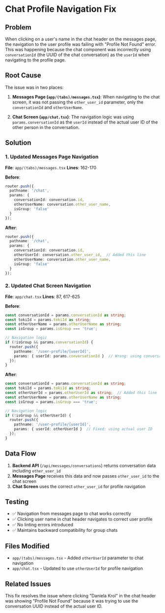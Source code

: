 # Chat Profile Navigation Fix

## Problem
When clicking on a user's name in the chat header on the messages page, the navigation to the user profile was failing with "Profile Not Found" error. This was happening because the chat component was incorrectly using `conversationId` (the UUID of the chat conversation) as the `userId` when navigating to the profile page.

## Root Cause
The issue was in two places:

1. **Messages Page (`app/(tabs)/messages.tsx`)**: When navigating to the chat screen, it was not passing the `other_user_id` parameter, only the `conversationId` and `otherUserName`.

2. **Chat Screen (`app/chat.tsx`)**: The navigation logic was using `params.conversationId` as the `userId` instead of the actual user ID of the other person in the conversation.

## Solution

### 1. Updated Messages Page Navigation
**File**: `app/(tabs)/messages.tsx`
**Lines**: 162-170

**Before**:
```typescript
router.push({
  pathname: '/chat',
  params: { 
    conversationId: conversation.id,
    otherUserName: conversation.other_user_name,
    isGroup: 'false'
  }
});
```

**After**:
```typescript
router.push({
  pathname: '/chat',
  params: { 
    conversationId: conversation.id,
    otherUserId: conversation.other_user_id,  // Added this line
    otherUserName: conversation.other_user_name,
    isGroup: 'false'
  }
});
```

### 2. Updated Chat Screen Navigation
**File**: `app/chat.tsx`
**Lines**: 87, 617-625

**Before**:
```typescript
const conversationId = params.conversationId as string;
const tokiId = params.tokiId as string;
const otherUserName = params.otherUserName as string;
const isGroup = params.isGroup === 'true';

// Navigation logic
if (!isGroup && params.conversationId) {
  router.push({
    pathname: '/user-profile/[userId]',
    params: { userId: params.conversationId }  // Wrong: using conversationId
  });
}
```

**After**:
```typescript
const conversationId = params.conversationId as string;
const tokiId = params.tokiId as string;
const otherUserId = params.otherUserId as string;  // Added this line
const otherUserName = params.otherUserName as string;
const isGroup = params.isGroup === 'true';

// Navigation logic
if (!isGroup && otherUserId) {
  router.push({
    pathname: '/user-profile/[userId]',
    params: { userId: otherUserId }  // Fixed: using actual user ID
  });
}
```

## Data Flow
1. **Backend API** (`/api/messages/conversations`) returns conversation data including `other_user_id`
2. **Messages Page** receives this data and now passes `other_user_id` to the chat screen
3. **Chat Screen** uses the correct `other_user_id` for profile navigation

## Testing
- ✅ Navigation from messages page to chat works correctly
- ✅ Clicking user name in chat header navigates to correct user profile
- ✅ No linting errors introduced
- ✅ Maintains backward compatibility for group chats

## Files Modified
- `app/(tabs)/messages.tsx` - Added `otherUserId` parameter to chat navigation
- `app/chat.tsx` - Updated to use `otherUserId` for profile navigation

## Related Issues
This fix resolves the issue where clicking "Daniela Krol" in the chat header was showing "Profile Not Found" because it was trying to use the conversation UUID instead of the actual user ID.
